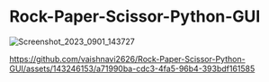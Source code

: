 # Rock-Paper-Scissor-Python-GUI
![Screenshot_2023_0901_143727](https://github.com/vaishnavi2626/Rock-Paper-Scissor-Python-GUI/assets/143246153/a55230d6-ac34-42b3-9254-7d16b6baf338)


https://github.com/vaishnavi2626/Rock-Paper-Scissor-Python-GUI/assets/143246153/a71990ba-cdc3-4fa5-96b4-393bdf161585

